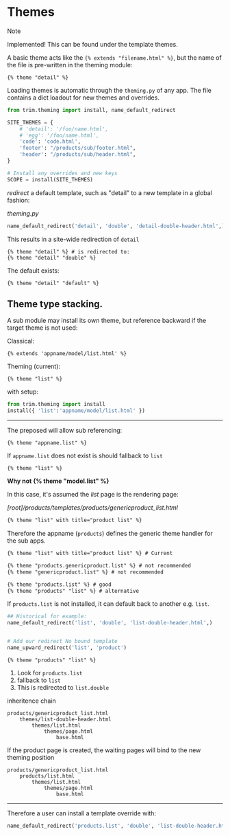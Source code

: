 # Themes

> [!NOTE]
> Implemented! This can be found under the template themes.

A basic theme acts like the `{% extends "filename.html" %}`, but the name of the file is pre-written in the theming module:

    {% theme "detail" %}

Loading themes is automatic through the `theming.py` of any app.
The file contains a dict loadout for new themes and overrides.

```py
from trim.theming import install, name_default_redirect

SITE_THEMES = {
    # 'detail': '/foo/name.html',
    # 'egg': '/foo/name.html',
    'code': 'code.html',
    'footer': "/products/sub/footer.html",
    'header': "/products/sub/header.html",
}

# Install any overrides and new keys
SCOPE = install(SITE_THEMES)
```

_redirect_ a default template, such as "detail" to a new template in a global fashion:

_theming.py_

```py
name_default_redirect('detail', 'double', 'detail-double-header.html',)
```

This results in a site-wide redirection of `detail`

    {% theme "detail" %} # is redirected to:
    {% theme "detail" "double" %}

The default exists:

    {% theme "detail" "default" %}

## Theme type stacking.

A sub module may install its own theme, but reference backward if the target theme is not used:

Classical:

    {% extends 'appname/model/list.html' %}

Theming (current):

    {% theme "list" %}

with setup:

```py
from trim.theming import install
install({ 'list':'appname/model/list.html' })
```

---

The preposed will allow sub referencing:

    {% theme "appname.list" %}

If `appname.list` does not exist is should fallback to `list`

    {% theme "list" %}

**Why not {% theme "model.list" %}**

In this case, it's assumed the _list_ page is the rendering page:

_[root]/products/templates/products/genericproduct_list.html_

```html
{% theme "list" with title="product list" %}
```

Therefore the appname (`products`) defines the generic theme handler for the sub apps.

```html
{% theme "list" with title="product list" %} # Current

{% theme "products.genericproduct.list" %} # not recommended
{% theme "genericproduct.list" %} # not recommended

{% theme "products.list" %} # good
{% theme "products" "list" %} # alternative
```

If `products.list` is not installed, it can default back to another e.g. `list`.

```py
## Historical for example:
name_default_redirect('list', 'double', 'list-double-header.html',)


# Add our redirect No bound template
name_upward_redirect('list', 'product')
```

```
{% theme "products" "list" %}
```

1. Look for `products.list`
2. fallback to `list`
3. This is redirected to `list.double`

inheritence chain

    products/genericproduct_list.html
        themes/list-double-header.html
            themes/list.html
                themes/page.html
                    base.html

If the product page is created, the waiting pages will bind to the new theming position

    products/genericproduct_list.html
        products/list.html
            themes/list.html
                themes/page.html
                    base.html

---

Therefore a user can install a template override with:

```py
name_default_redirect('products.list', 'double', 'list-double-header.html',)
```
